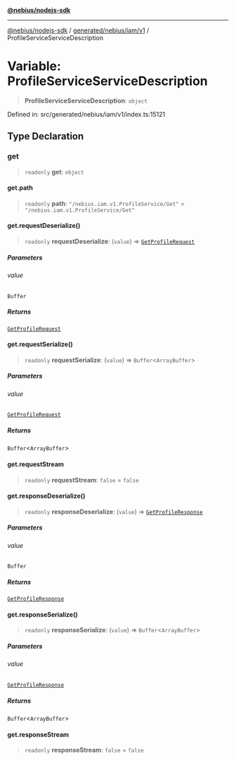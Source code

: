 [**@nebius/nodejs-sdk**](../../../../../README.md)

---

[@nebius/nodejs-sdk](../../../../../README.md) / [generated/nebius/iam/v1](../README.md) / ProfileServiceServiceDescription

# Variable: ProfileServiceServiceDescription

> **ProfileServiceServiceDescription**: `object`

Defined in: src/generated/nebius/iam/v1/index.ts:15121

## Type Declaration

### get

> `readonly` **get**: `object`

#### get.path

> `readonly` **path**: `"/nebius.iam.v1.ProfileService/Get"` = `"/nebius.iam.v1.ProfileService/Get"`

#### get.requestDeserialize()

> `readonly` **requestDeserialize**: (`value`) => [`GetProfileRequest`](../interfaces/GetProfileRequest.md)

##### Parameters

###### value

`Buffer`

##### Returns

[`GetProfileRequest`](../interfaces/GetProfileRequest.md)

#### get.requestSerialize()

> `readonly` **requestSerialize**: (`value`) => `Buffer`\<`ArrayBuffer`\>

##### Parameters

###### value

[`GetProfileRequest`](../interfaces/GetProfileRequest.md)

##### Returns

`Buffer`\<`ArrayBuffer`\>

#### get.requestStream

> `readonly` **requestStream**: `false` = `false`

#### get.responseDeserialize()

> `readonly` **responseDeserialize**: (`value`) => [`GetProfileResponse`](../interfaces/GetProfileResponse.md)

##### Parameters

###### value

`Buffer`

##### Returns

[`GetProfileResponse`](../interfaces/GetProfileResponse.md)

#### get.responseSerialize()

> `readonly` **responseSerialize**: (`value`) => `Buffer`\<`ArrayBuffer`\>

##### Parameters

###### value

[`GetProfileResponse`](../interfaces/GetProfileResponse.md)

##### Returns

`Buffer`\<`ArrayBuffer`\>

#### get.responseStream

> `readonly` **responseStream**: `false` = `false`
